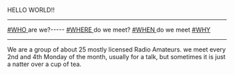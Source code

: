 HELLO WORLD!!
___
[#WHO ](who.html)  are we?-----    [#WHERE ](where.html)   do we meet?     [#WHEN ](when.html)    do we meet     [#WHY ](why.html)
___
We are a group of about 25 mostly licensed Radio Amateurs.
we meet every 2nd and 4th Monday of the month, usually for a talk, but sometimes
it is just a natter over a cup of tea.
